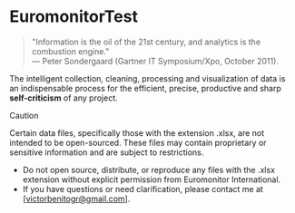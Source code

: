 # EuromonitorTest
> "Information is the oil of the 21st century, and analytics is the combustion engine."  
> — Peter Sondergaard (Gartner IT Symposium/Xpo, October 2011).

The intelligent collection, cleaning, processing and visualization of data is an indispensable process for the efficient, precise, productive and sharp **self-criticism** of any project.

> [!CAUTION]
> Certain data files, specifically those with the extension .xlsx, are not intended to be open-sourced. These files may contain proprietary or sensitive information and are subject to restrictions.
> - Do not open source, distribute, or reproduce any files with the .xlsx extension without explicit permission from Euromonitor International.
> - If you have questions or need clarification, please contact me at [victorbenitogr@gmail.com].